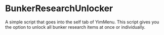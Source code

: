 # BunkerResearchUnlocker
A simple script that goes into the self tab of YimMenu. This script gives you the option to unlock all bunker research items at once or individually.

